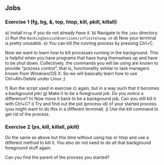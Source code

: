 ## Jobs

### Exercise 1 (fg, bg, &, top, htop, kill, pkill, killall)

a) Install `htop` if you do not already have it.
b) Navigate to the `jobs` directory.
c) Run the `HackingSessionExercises/infiniteloop.sh`
d) Now your terminal is pretty unusable.
e) You can kill the running process by pressing Ctrl+C.

Now we want to learn how to kill processes running in the background. This is helpful when you have programs that have hung themselves up and have to be shut down. Collectively, the commands you will be using are known to provide "process control", that is, functionality similar to task managers known from Windows/OS X. So we will basically learn how to use Ctrl+Alt+Delete under Linux ;)

f) Run the script used in exercise c) again, but in a way such that it becomes a background job/
g) Make it to be a foreground job. Do you notice a difference?
h) Now move it back to be a background job. Can you still kill it with Ctrl+C?
i) Try and find out the pid (process id) of your started process (you might want to do this in a different terminal).
j) Use the kill command to get rid of the process.

### Exercise 2  (ps, kill, killall, pkill)

Do the same as above but this time without using top or htop and use a different method to kill it. You also do not need to do all that background foreground stuff again.

Can you find the parent of the process you started?
